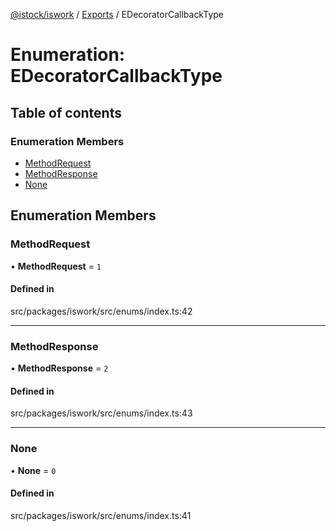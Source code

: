 [@istock/iswork](../README.md) / [Exports](../modules.md) / EDecoratorCallbackType

# Enumeration: EDecoratorCallbackType

## Table of contents

### Enumeration Members

- [MethodRequest](EDecoratorCallbackType.md#methodrequest)
- [MethodResponse](EDecoratorCallbackType.md#methodresponse)
- [None](EDecoratorCallbackType.md#none)

## Enumeration Members

### MethodRequest

• **MethodRequest** = `1`

#### Defined in

src/packages/iswork/src/enums/index.ts:42

---

### MethodResponse

• **MethodResponse** = `2`

#### Defined in

src/packages/iswork/src/enums/index.ts:43

---

### None

• **None** = `0`

#### Defined in

src/packages/iswork/src/enums/index.ts:41
